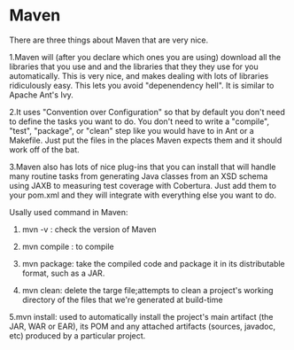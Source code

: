 # Maven

There are three things about Maven that are very nice.


1.Maven will (after you declare which ones you are using) download all the libraries that you use and and the libraries that they they use for you automatically. This is very nice, and makes dealing with lots of libraries ridiculously easy. This lets you avoid "depenendency hell". It is similar to Apache Ant's Ivy.

2.It uses "Convention over Configuration" so that by default you don't need to define the tasks you want to do. You don't need to write a "compile", "test", "package", or "clean" step like you would have to in Ant or a Makefile. Just put the files in the places Maven expects them and it should work off of the bat.

3.Maven also has lots of nice plug-ins that you can install that will handle many routine tasks from generating Java classes from an XSD schema using JAXB to measuring test coverage with Cobertura. Just add them to your pom.xml and they will integrate with everything else you want to do.


Usally used command in Maven:

1. mvn -v : check the version of Maven

2. mvn compile : to compile

3. mvn package: take the compiled code and package it in its distributable format, such as a JAR.

4. mvn clean: delete the targe file;attempts to clean a project's working directory of the files that we're generated at build-time

 5.mvn install: used to automatically install the project's main artifact (the JAR, WAR or EAR), its POM and any attached artifacts (sources, javadoc, etc) produced by a particular project.


